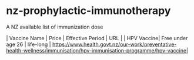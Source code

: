 # nz-prophylactic-immunotherapy
A NZ available list of immunization dose

| Vaccine Name | Price | Effective Period | URL |
| HPV Vaccine| Free under age 26 | life-long | https://www.health.govt.nz/our-work/preventative-health-wellness/immunisation/hpv-immunisation-programme/hpv-vaccine|
